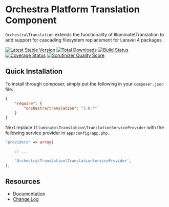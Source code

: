 Orchestra Platform Translation Component
==============

`Orchestra\Translation` extends the functionality of Illuminate\Translation to add support for cascading filesystem replacement for Laravel 4 packages.

[![Latest Stable Version](https://poser.pugx.org/orchestra/translation/v/stable.png)](https://packagist.org/packages/orchestra/translation)
[![Total Downloads](https://poser.pugx.org/orchestra/translation/downloads.png)](https://packagist.org/packages/orchestra/translation)
[![Build Status](https://travis-ci.org/orchestral/translation.svg?branch=master)](https://travis-ci.org/orchestral/translation)
[![Coverage Status](https://coveralls.io/repos/orchestral/translation/badge.png?branch=master)](https://coveralls.io/r/orchestral/translation?branch=master)
[![Scrutinizer Quality Score](https://scrutinizer-ci.com/g/orchestral/translation/badges/quality-score.png?b=master)](https://scrutinizer-ci.com/g/orchestral/translation/)

## Quick Installation

To install through composer, simply put the following in your `composer.json` file:

```json
{
	"require": {
		"orchestra/translation": "3.0.*"
	}
}
```

Next replace `Illuminate\Translation\TranslationServiceProvider` with the following service provider in `app/config/app.php`.

```php
'providers' => array(

	// ...

	'Orchestra\Translation\TranslationServiceProvider',
),
```

## Resources

* [Documentation](http://orchestraplatform.com/docs/latest/components/translation)
* [Change Log](http://orchestraplatform.com/docs/latest/components/translation/changes#v3-0)
